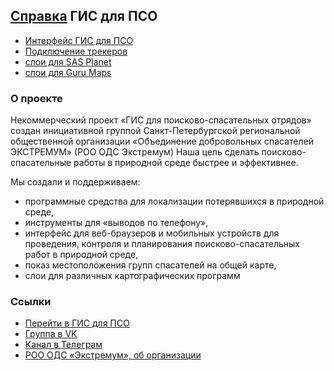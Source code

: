 ## [Справка](https://extremum-search-and-rescue.github.io/help.gis/) ГИС для ПСО


- [Интерфейс ГИС для ПСО](ui/main.md)
- [Подключение трекеров](/online-tracking/list.md)
- [слои для SAS Planet](https://github.com/extremum-search-and-rescue/sas-layers)
- [слои для Guru Maps](https://github.com/extremum-search-and-rescue/gurumaps-layers)

### О проекте

Некоммерческий проект «ГИС для поисково-спасательных отрядов» создан инициативной группой Санкт-Петербургской региональной общественной организации «Объединение добровольных спасателей ЭКСТРЕМУМ» (РОО ОДС Экстремум)
Наша цель сделать поисково-спасательные работы в природной среде быстрее и эффективнее.

Мы создали и поддерживаем:
- программные средства для локализации потерявшихся в природной среде,
- инструменты для «выводов по телефону»,
- интерфейс для веб-браузеров и мобильных устройств для проведения, контроля и планирования поисково-спасательных работ в природной среде,
- показ местоположения групп спасателей на общей карте,
- слои для различных картографических программ

### Ссылки
- [Перейти в ГИС для ПСО](https://gis.extremum.org)
- [Группа в VK](https://vk.com/gisextremum)
- [Канал в Телеграм](https://t.me/extremum_sas)
- [РОО ОДС «Экстремум», об организации](https://www.extremum.spb.ru/pages/2)
